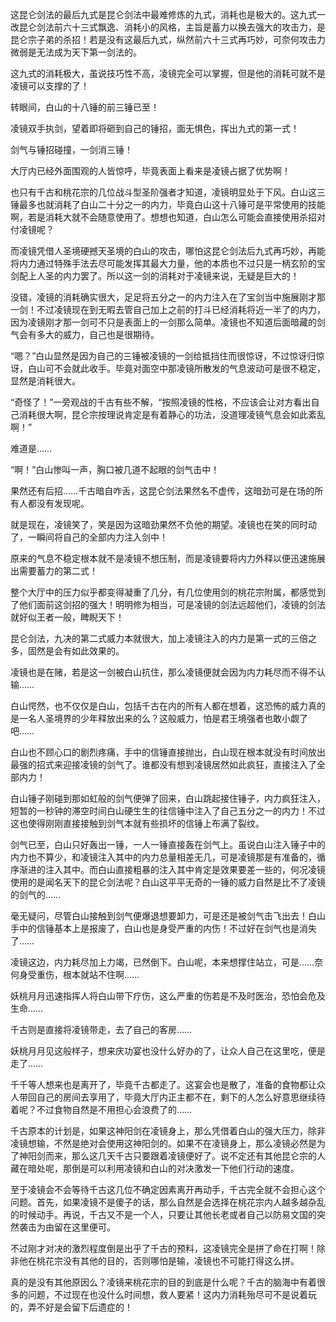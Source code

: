 这昆仑剑法的最后九式是昆仑剑法中最难修炼的九式，消耗也是极大的。这九式一改昆仑剑法前六十三式飘逸、消耗小的风格，主旨是蓄力以换去强大的攻击力，是昆仑宗子弟的杀招！若是没有这最后九式，纵然前六十三式再巧妙，可奈何攻击力微弱是无法成为天下第一剑法的。

这九式的消耗极大，虽说技巧性不高，凌镜完全可以掌握，但是他的消耗可就不是凌镜可以支撑的了！

转眼间，白山的十八锤的前三锤已至！

凌镜双手执剑，望着即将砸到自己的锤招，面无惧色，挥出九式的第一式！

剑气与锤招碰撞，一剑消三锤！

大厅内已经外面围观的人皆惊呼，毕竟表面上看来是凌镜占据了优势啊！

也只有千古和桃花宗的几位战斗型圣阶强者才知道，凌镜明显处于下风。白山这三锤最多也就消耗了白山二十分之一的内力，毕竟白山这十八锤可是平常使用的技能啊，若是消耗大就不会随意使用了。想想也知道，白山怎么可能会直接使用杀招对付凌镜呢？

而凌镜凭借人圣境硬撼天圣境的白山的攻击，哪怕这昆仑剑法后九式再巧妙，再能将内力通过特殊手法去尽可能发挥其最大力量，他的本质也不过只是一柄玄阶的宝剑配上人圣的内力罢了。所以这一剑的消耗对于凌镜来说，无疑是巨大的！

没错，凌镜的消耗确实很大，足足将五分之一的内力注入在了宝剑当中施展刚才那一剑！不过凌镜现在到无暇去管自己加上之前的打斗已经消耗将近一半了的内力，因为凌镜刚才那一剑可不只是表面上的一剑那么简单。凌镜也不知道后面暗藏的剑气会有多大的威力，自己也是很期待。

“嗯？”白山显然是因为自己的三锤被凌镜的一剑给抵挡住而很惊讶，不过惊讶归惊讶，白山可不会就此收手。毕竟对面空中那凌镜所散发的气息波动可是很不稳定，显然是消耗很大。

“奇怪了！”一旁观战的千古有些不解，“按照凌镜的性格，不应该会让对方看出自己消耗很大啊，昆仑宗按理说肯定是有着静心的功法，没道理凌镜气息会如此紊乱啊！”

难道是……

“啊！”白山惨叫一声，胸口被几道不起眼的剑气击中！

果然还有后招……千古暗自咋舌，这昆仑剑法果然名不虚传，这暗劲可是在场的所有人都没有发现呢。

就是现在，凌镜笑了，笑是因为这暗劲果然不负他的期望。凌镜也在笑的同时动了，一瞬间将自己的全部内力注入剑中！

原来的气息不稳定根本就不是凌镜不想压制，而是凌镜要将内力外释以便迅速施展出需要蓄力的第二式！

整个大厅中的压力似乎都变得凝重了几分，有几位使用剑的桃花宗附属，都感觉到了他们面前这剑招的强大！明明修为相当，可是凌镜的剑法远超他们，凌镜的剑法就好似王者一般，睥睨天下！

昆仑剑法，九决的第二式威力本就很大，加上凌镜注入的内力是第一式的三倍之多，固然是会有如此效果的。

凌镜也是在赌，若是这一剑被白山抗住，那么凌镜便就会因为内力耗尽而不得不认输……

白山愕然，也不仅仅是白山，包括千古在内的所有人都在想着，这恐怖的威力真的是一名人圣境界的少年释放出来的么？这般威力，怕是君王境强者也敢小觑了吧……

白山也不顾心口的剧烈疼痛，手中的信锤直接抛出，白山现在根本就没有时间放出最强的招式来迎接凌镜的剑气了。谁都没有想到凌镜居然如此疯狂，直接注入了全部内力！

白山锤子刚碰到那如虹般的剑气便弹了回来，白山跳起接住锤子，内力疯狂注入，短暂的一秒钟的滞空时间白山硬生生的往信锤中注入了自己五分之一的内力！不过这也使得刚刚直接接触到剑气本就有些损坏的信锤上布满了裂纹。

剑气已至，白山只好轰出一锤，一人一锤直接轰在剑气上。虽说白山注入锤子中的内力也不算少，和凌镜注入其中的内力总量相差无几，可是凌镜那是有准备的，循序渐进的注入其中。而白山直接粗暴的注入其中肯定是效果要差一些的，何况凌镜使用的是闻名天下的昆仑剑法呢？白山这平平无奇的一锤的威力自然是比不了凌镜的剑气的……

毫无疑问，尽管白山接触到剑气便爆退想要卸力，可是还是被剑气击飞出去！白山手中的信锤基本上是报废了，白山也是身受严重的内伤！不过好在剑气也是消失了……

凌镜这边，内力耗尽加上力竭，已然倒下。白山呢，本来想撑住站立，可是……奈何身受重伤，根本就站不住啊……

妖桃月月迅速指挥人将白山带下疗伤，这么严重的伤若是不及时医治，恐怕会危及生命……

千古则是直接将凌镜带走，去了自己的客房……

妖桃月月见这般样子，想来庆功宴也没什么好办的了，让众人自己在这里吃，便是走了……

千千等人想来也是离开了，毕竟千古都走了。这宴会也是散了，准备的食物都让众人带回自己的房间去享用了，毕竟大厅内正主都不在，剩下的人怎么好意思继续待着呢？不过食物自然是不用担心会浪费了的……

千古原本的计划是，如果这神阳剑在凌镜身上，那么凭借着白山的强大压力，除非凌镜想输，不然是绝对会使用这神阳剑的。如果不在凌镜身上，那么凌镜必然是为了神阳剑而来，那么这几天千古只要跟着凌镜便好了。说不定还有其他昆仑宗的人藏在暗处呢，那倒是可以利用凌镜和白山的对决激发一下他们行动的速度。

至于凌镜会不会等待千古这几位不确定因素离开再动手，千古完全就不会担心这个问题。首先，如果凌镜不是傻子的话，那么自然是会选择在桃花宗内人越多越杂乱的时候动手。再说，千古又不是一个人，只要让其他长老或者自己以防易文国的突然袭击为由留在这里便可。

不过刚才对决的激烈程度倒是出乎了千古的预料，这凌镜完全是拼了命在打啊！除非他在桃花宗没有其他的目的，否则哪怕是输，凌镜也不可能打得这么拼。

真的是没有其他原因么？凌镜来桃花宗的目的到底是什么呢？千古的脑海中有着很多的问题，不过现在也没什么时间想，救人要紧！这内力消耗殆尽可不是说着玩的，弄不好是会留下后遗症的！